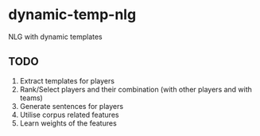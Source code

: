 # dynamic-temp-nlg
NLG with dynamic templates

## TODO
1. Extract templates for players
2. Rank/Select players and their combination (with other players and with teams)
3. Generate sentences for players
4. Utilise corpus related features
5. Learn weights of the features